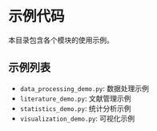 # 示例代码

本目录包含各个模块的使用示例。

## 示例列表

- `data_processing_demo.py`: 数据处理示例
- `literature_demo.py`: 文献管理示例
- `statistics_demo.py`: 统计分析示例
- `visualization_demo.py`: 可视化示例 